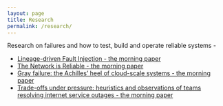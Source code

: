 ```yaml
---
layout: page
title: Research
permalink: /research/
---
```


Research on failures and how to test, build and operate reliable systems -

- [Lineage-driven Fault Injection - the morning paper](https://blog.acolyer.org/2015/03/26/lineage-driven-fault-injection/)
- [The Network is Reliable - the morning paper](https://blog.acolyer.org/2014/12/18/the-network-is-reliable/)
- [Gray failure: the Achilles’ heel of cloud-scale systems - the morning paper](https://blog.acolyer.org/2017/06/15/gray-failure-the-achilles-heel-of-cloud-scale-systems/)
- [Trade-offs under pressure: heuristics and observations of teams resolving internet service outages - the morning paper](https://blog.acolyer.org/2020/01/22/trade-offs-under-pressure-part-1/)
